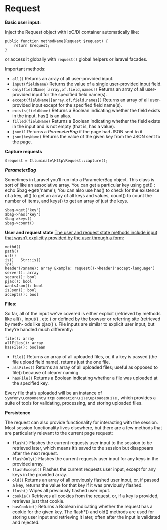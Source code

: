 # Request

**Basic user input:**

Inject the Request object with IoC/DI container automatically like: 

```
public function methodName(Request $request) {
	return $request;
}
```

or access it globally with `request()` global helpers or laravel facades. 

Important methods:

- `all()`
  Returns an array of all user-provided input.
- `input(fieldName)`
  Returns the value of a single user-provided input field.
- `only(fieldName|[array,of,field,names])`
  Returns an array of all user-provided input for the specified field name(s).
- `except(fieldName|[array,of,field,names])`
  Returns an array of all user-provided input except for the specified field name(s).
- `exists(fieldName)`
  Returns a Boolean indicating whether the field exists in the input. has() is an
  alias.
- `filled(fieldName)`
  Returns a Boolean indicating whether the field exists in the input and is not
  empty (that is, has a value).
- `json()`
  Returns a *ParameterBag* if the page had JSON sent to it.
- `json(keyName)`
  Returns the value of the given key from the JSON sent to the page.



**Capture requests**

```
$request = Illuminate\Http\Request::capture();
```

***ParameterBag***

Sometimes in Laravel you’ll run into a ParameterBag object. This class is sort of like
an associative array. You can get a particular key using get() :
echo $bag->get('name');
You can also use has() to check for the existence of a key, all() to get an array of all
keys and values, count() to count the number of items, and keys() to get an array of
just the keys.

```
$bag->get('key')
$bag->has('key')
$bag->keys()
$bag->count()
```



**User and request state**
<u>The user and request state methods include input that wasn’t explicitly provided by</u>
<u>the user through a form</u>:

```
methd()
path()
url()
is()   Str::is()
ip()
header(?$name): array Example: request()->header('accept-language')
server(): array
secure(): bool
pjax(): bool
wantsJson(): bool
isJson(): bool
accepts(): bool
```

**Files:**

So far, all of the input we’ve covered is either explicit (retrieved by methods like
all() , input() , etc.) or defined by the browser or referring site (retrieved by meth‐
ods like pjax() ). File inputs are similar to explicit user input, but they’re handled
much differently:



```
file(): array
allFiles(): array
hasFile(): boolean
```

- `file()`
  Returns an array of all uploaded files, or, if a key is passed (the file upload field
  name), returns just the one file.
- `allFiles()`
  Returns an array of all uploaded files; useful as opposed to file() because of
  clearer naming.
- `hasFile()`
  Returns a Boolean indicating whether a file was uploaded at the specified key.

Every file that’s uploaded will be an instance of `Symfony\Component\HttpFoundation\File\UploadedFile` , which provides a suite of tools for validating, processing, and
storing uploaded files.

**Persistence**

The request can also provide functionality for interacting with the session. Most session functionality lives elsewhere, but there are a few methods that are particularly
relevant to the current page request:

- `flash()`
  Flashes the current requests user input to the session to be retrieved later, which
  means it’s saved to the session but disappears after the next request.
- `flashOnly()`
  Flashes the current requests user input for any keys in the provided array.
- `flashExcept()`
  Flashes the current requests user input, except for any keys in the provided array.
- `old()`
  Returns an array of all previously flashed user input, or, if passed a key, returns
  the value for that key if it was previously flashed.
- `flush()`
  Wipes all previously flashed user input.
- `cookie()`
  Retrieves all cookies from the request, or, if a key is provided, retrieves just that
  cookie.
- `hasCookie()`
  Returns a Boolean indicating whether the request has a cookie for the given key.
  The flash*() and old() methods are used for storing user input and retrieving it
  later, often after the input is validated and rejected.